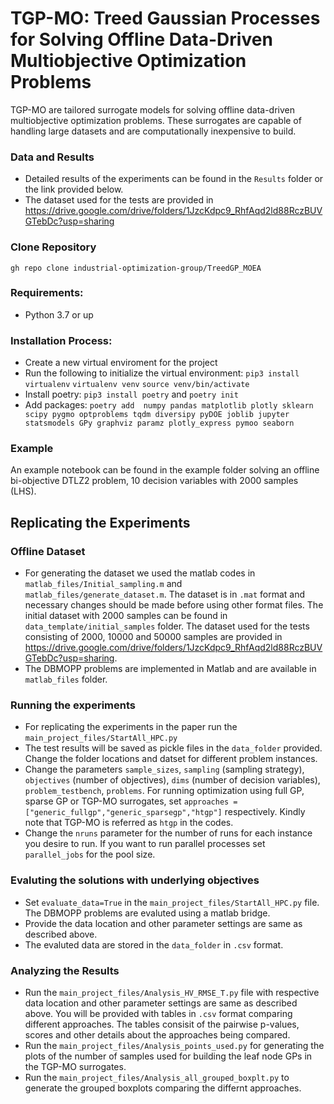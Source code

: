 # TGP-MO: Treed Gaussian Processes for Solving Offline Data-Driven Multiobjective Optimization Problems

TGP-MO are tailored surrogate models for solving offline data-driven multiobjective optimization problems. These surrogates are capable of handling large datasets and are computationally inexpensive to build.  

### Data and Results
* Detailed results of the experiments can be found in the `Results` folder or the link provided below.
* The dataset used for the tests are provided in https://drive.google.com/drive/folders/1JzcKdpc9_RhfAqd2ld88RczBUVGTebDc?usp=sharing
### Clone Repository
`gh repo clone industrial-optimization-group/TreedGP_MOEA`

### Requirements:
* Python 3.7 or up                                          

### Installation Process:
* Create a new virtual enviroment for the project
* Run the following to initialize the virtual environment: 
`pip3 install virtualenv`
`virtualenv venv`
`source venv/bin/activate`
* Install poetry: `pip3 install poetry` and `poetry init`
* Add packages: `poetry add  numpy pandas matplotlib plotly sklearn scipy pygmo optproblems tqdm diversipy pyDOE joblib jupyter statsmodels GPy graphviz paramz plotly_express pymoo seaborn`

### Example
An example notebook can be found in the example folder solving an offline bi-objective DTLZ2 problem, 10 decision variables with 2000 samples (LHS).

## Replicating the Experiments

### Offline Dataset
* For generating the dataset we used the matlab codes in `matlab_files/Initial_sampling.m` and `matlab_files/generate_dataset.m`. The dataset is in `.mat` format and necessary changes should be made before using other format files. The initial dataset with 2000 samples can be found in `data_template/initial_samples` folder.
The dataset used for the tests consisting of 2000, 10000 and 50000 samples are provided in https://drive.google.com/drive/folders/1JzcKdpc9_RhfAqd2ld88RczBUVGTebDc?usp=sharing.
* The DBMOPP problems are implemented in Matlab and are available in `matlab_files` folder. 
### Running the experiments
* For replicating the experiments in the paper run the `main_project_files/StartAll_HPC.py`
* The test results will be saved as pickle files in the `data_folder` provided. Change the folder locations and datset for different problem instances.
* Change the parameters `sample_sizes`, `sampling` (sampling strategy), `objectives` (number of objectives), `dims` (number of decision variables), `problem_testbench`, `problems`. For running optimization using full GP, sparse GP or TGP-MO surrogates, set `approaches = ["generic_fullgp","generic_sparsegp","htgp"]` respectively. Kindly note that TGP-MO is referred as `htgp` in the codes.
* Change the `nruns` parameter for the number of runs for each instance you desire to run. If you want to run parallel processes set `parallel_jobs` for the pool size.


### Evaluting the solutions with underlying objectives
* Set `evaluate_data=True` in the `main_project_files/StartAll_HPC.py` file. The DBMOPP problems are evaluted using a matlab bridge.
* Provide the data location and other parameter settings are same as described above.
* The evaluted data are stored in the `data_folder` in `.csv` format.

### Analyzing the Results
* Run the `main_project_files/Analysis_HV_RMSE_T.py` file with respective data location and other parameter settings are same as described above. You will be provided with tables in `.csv` format comparing different approaches. The tables consisit of the pairwise p-values, scores and other details about the approaches being compared.
* Run the `main_project_files/Analysis_points_used.py` for generating the plots of the number of samples used for building the leaf node GPs in the TGP-MO surrogates.
* Run the `main_project_files/Analysis_all_grouped_boxplt.py` to generate the grouped boxplots  comparing the differnt approaches. 

